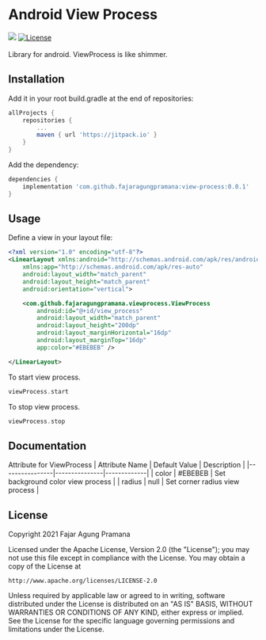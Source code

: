 # Android View Process
[![](https://jitpack.io/v/fajaragungpramana/view-process.svg)](https://jitpack.io/#fajaragungpramana/view-process)
[![License](https://img.shields.io/badge/License-Apache%202.0-blue.svg)](https://opensource.org/licenses/Apache-2.0)
</br>
</br>
Library for android. ViewProcess is like shimmer.

## Installation
Add it in your root build.gradle at the end of repositories:
```gradle
allProjects {
	repositories {
		...
		maven { url 'https://jitpack.io' }
	}
}
```

Add the dependency:
```gradle
dependencies {
	implementation 'com.github.fajaragungpramana:view-process:0.0.1'
}
```

## Usage
Define a view in your layout file:
```xml
<?xml version="1.0" encoding="utf-8"?>
<LinearLayout xmlns:android="http://schemas.android.com/apk/res/android"
    xmlns:app="http://schemas.android.com/apk/res-auto"
    android:layout_width="match_parent"
    android:layout_height="match_parent"
    android:orientation="vertical">

    <com.github.fajaragungpramana.viewprocess.ViewProcess
        android:id="@+id/view_process"
        android:layout_width="match_parent"
        android:layout_height="200dp"
        android:layout_marginHorizontal="16dp"
        android:layout_marginTop="16dp"
        app:color="#EBEBEB" />

</LinearLayout>
```

To start view process.
```kotlin
viewProcess.start              
```

To stop view process.
```kotlin
viewProcess.stop
```

## Documentation
Attribute for ViewProcess
| Attribute Name | Default Value | Description |
|----------------|---------------|-------------|
| color | #EBEBEB | Set background color view process |
| radius | null | Set corner radius view process |

## License
Copyright 2021 Fajar Agung Pramana

Licensed under the Apache License, Version 2.0 (the "License");
you may not use this file except in compliance with the License.
You may obtain a copy of the License at

    http://www.apache.org/licenses/LICENSE-2.0

Unless required by applicable law or agreed to in writing, software
distributed under the License is distributed on an "AS IS" BASIS,
WITHOUT WARRANTIES OR CONDITIONS OF ANY KIND, either express or implied.
See the License for the specific language governing permissions and
limitations under the License.
